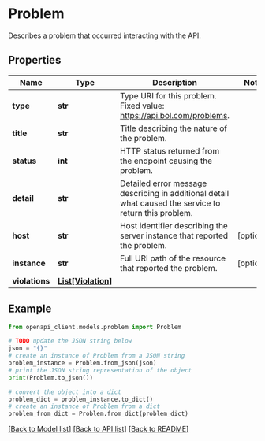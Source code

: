 # Problem

Describes a problem that occurred interacting with the API.

## Properties

Name | Type | Description | Notes
------------ | ------------- | ------------- | -------------
**type** | **str** | Type URI for this problem. Fixed value: https://api.bol.com/problems. | 
**title** | **str** | Title describing the nature of the problem. | 
**status** | **int** | HTTP status returned from the endpoint causing the problem. | 
**detail** | **str** | Detailed error message describing in additional detail what caused the service to return this problem. | 
**host** | **str** | Host identifier describing the server instance that reported the problem. | [optional] 
**instance** | **str** | Full URI path of the resource that reported the problem. | [optional] 
**violations** | [**List[Violation]**](Violation.md) |  | 

## Example

```python
from openapi_client.models.problem import Problem

# TODO update the JSON string below
json = "{}"
# create an instance of Problem from a JSON string
problem_instance = Problem.from_json(json)
# print the JSON string representation of the object
print(Problem.to_json())

# convert the object into a dict
problem_dict = problem_instance.to_dict()
# create an instance of Problem from a dict
problem_from_dict = Problem.from_dict(problem_dict)
```
[[Back to Model list]](../README.md#documentation-for-models) [[Back to API list]](../README.md#documentation-for-api-endpoints) [[Back to README]](../README.md)


